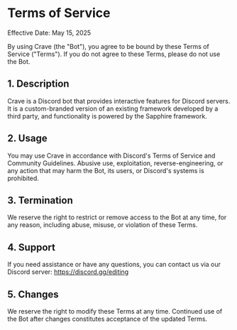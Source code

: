 # Terms of Service

Effective Date: May 15, 2025

By using Crave (the "Bot"), you agree to be bound by these Terms of Service ("Terms"). If you do not agree to these Terms, please do not use the Bot.

## 1. Description
Crave is a Discord bot that provides interactive features for Discord servers. It is a custom-branded version of an existing framework developed by a third party, and functionality is powered by the Sapphire framework.

## 2. Usage
You may use Crave in accordance with Discord's Terms of Service and Community Guidelines. Abusive use, exploitation, reverse-engineering, or any action that may harm the Bot, its users, or Discord's systems is prohibited.

## 3. Termination
We reserve the right to restrict or remove access to the Bot at any time, for any reason, including abuse, misuse, or violation of these Terms.

## 4. Support
If you need assistance or have any questions, you can contact us via our Discord server: https://discord.gg/editing

## 5. Changes
We reserve the right to modify these Terms at any time. Continued use of the Bot after changes constitutes acceptance of the updated Terms.

